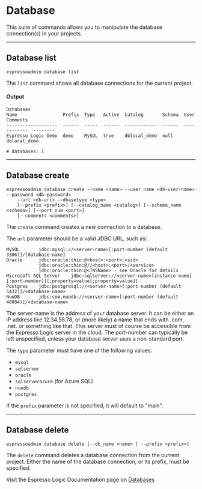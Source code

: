# Database

This suite of commands allows you to manipulate the database connection(s) in your projects.

***
## Database list
    espressoadmin database list

The `list` command shows all database connections for the current project.

#### Output
    Databases
    Name                 Prefix  Type   Active  Catalog       Schema  User          Comments
    -------------------  ------  -----  ------  ------------  ------  ------------  --------
    Espresso Logic Demo  demo    MySQL  true    dblocal_demo  null    dblocal_demo
    
    # databases: 1

***
## Database create
    espressoadmin database create --name <name> --user_name <db-user-name> --password <db-password>
    	--url <db-url> --dbasetype <type>
    	[--prefix <prefix>] [--catalog_name <catalog>] [--schema_name <schema>] [--port_num <port>]
    	[--comments <comments>]

The `create` command creates a new connection to a database.

The `url` parameter should be a valid JDBC URL, such as:

    MySQL	    jdbc:mysql://<server-name>[:port-number (default 3306)]/[database-name]	
    Oracle	    jdbc:oracle:thin:@<host>:<port>:<sid> 
                jdbc:oracle:thin:@//<host>:<port>/<service> 
                jdbc:oracle:thin:@<TNSName> - see Oracle for details
    Microsoft SQL Server	jdbc:sqlserver://<server-name>[instance-name][:port-number]][;property=value[;property=value]]
    Postgres	jdbc:postgresql://<server-name>[:port-number (default 5432)]/<database-name>	
    NuoDB	    jdbc:com.nuodb://<server-name>[:port-number (default 48004)]/<database-name>	
    
The server-name is the address of your database server. It can be either an IP address like 12.34.56.78, or (more likely) a name that ends with .com, .net. or something like that. This server must of course be accessible from the Espresso Logic server in the cloud. The port-number can typically be left unspecified, unless your database server uses a non-standard port.


The `type` parameter must have one of the following values:

* `mysql`
* `sqlserver`
* `oracle`
* `sqlserverazure` (for Azure SQL)
* `nuodb`
* `postgres`

If the `prefix` parameter is not specified, it will default to "main".

***
## Database delete
    espressoadmin database delete [--db_name <name> | --prefix <prefix>]

The `delete` command deletes a database connection from the current project.
Either the name of the database connection, or its prefix, must be specified.

Visit the Espresso Logic Documentation page on [Databases](http://docs.espressologic.com/docs/logic-designer/database)
